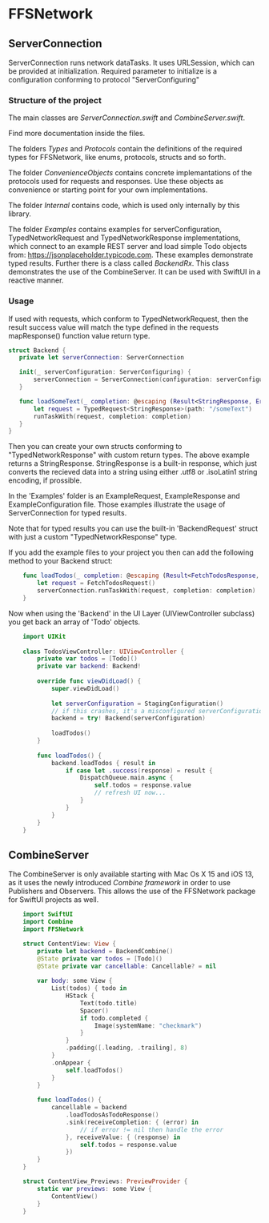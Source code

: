 # FFSNetwork

## ServerConnection
 ServerConnection runs network dataTasks. It uses URLSession, which can be provided at initialization. Required parameter to initialize is a configuration conforming to protocol "ServerConfiguring"

### Structure of the project
The main classes are *ServerConnection.swift* and *CombineServer.swift*.

Find more documentation inside the files.

The folders *Types* and *Protocols* contain the definitions of the required types for FFSNetwork, like enums, protocols, structs and so forth.

The folder *ConvenienceObjects* contains concrete implemantations of the protocols used for requests and responses. Use these objects as convenience or starting point for your own implementations.

The folder *Internal* contains code, which is used only internally by this library.

The folder *Examples* contains examples for serverConfiguration, TypedNetworkRequest and TypedNetworkResponse implementations, which connect to an example REST server and load simple Todo objects from: https://jsonplaceholder.typicode.com. These examples demonstrate typed results.
Further there is a class called *BackendRx*. This class demonstrates the use of the CombineServer. It can be used with SwiftUI in a reactive manner.

### Usage
 If used with requests, which conform to TypedNetworkRequest, then the result success value
 will match the type defined in the requests mapResponse() function value return type.

 ```swift
struct Backend {
    private let serverConnection: ServerConnection

    init(_ serverConfiguration: ServerConfiguring) {
        serverConnection = ServerConnection(configuration: serverConfiguration)
    }

    func loadSomeText(_ completion: @escaping (Result<StringResponse, Error>) -> Void) {
        let request = TypedRequest<StringResponse>(path: "/someText")
        runTaskWith(request, completion: completion)
    }
}
```
 Then you can create your own structs conforming to "TypedNetworkResponse" with custom return types.
 The above example returns a StringResponse. StringResponse is a built-in response, which just
 converts the recieved data into a string using either .utf8 or .isoLatin1 string encoding, if prossible.
 
 In the 'Examples' folder is an ExampleRequest, ExampleResponse and ExampleConfiguration file.
 Those examples illustrate the usage of ServerConnection for typed results.
 
 Note that for typed results you can use the built-in 'BackendRequest' struct with just a custom "TypedNetworkResponse" type.

 If you add the example files to your project you then can add the following method to your Backend struct:
 ```swift
     func loadTodos(_ completion: @escaping (Result<FetchTodosResponse, Error>) -> Void) {
         let request = FetchTodosRequest()
         serverConnection.runTaskWith(request, completion: completion)
     }
 ```
Now when using the 'Backend' in the UI Layer (UIViewController subclass) you get back an array of 'Todo' objects.
 
```swift
    import UIKit
    
    class TodosViewController: UIViewController {
        private var todos = [Todo]()
        private var backend: Backend!
        
        override func viewDidLoad() {
            super.viewDidLoad()
            
            let serverConfiguration = StagingConfiguration()
            // if this crashes, it's a misconfigured serverConfiguration:
            backend = try! Backend(serverConfiguration)
            
            loadTodos()
        }
        
        func loadTodos() {
            backend.loadTodos { result in
                if case let .success(response) = result {
                    DispatchQueue.main.async {
                        self.todos = response.value
                        // refresh UI now...
                    }
                }
            }
        }
    }
```
 
## CombineServer

The CombineServer is only available starting with Mac Os X 15 and iOS 13, as it uses the newly introduced *Combine framework* in order to use Publishers and Observers. This allows the use of the FFSNetwork package for SwiftUI projects as well.

```swift
    import SwiftUI
    import Combine
    import FFSNetwork

    struct ContentView: View {
        private let backend = BackendCombine()
        @State private var todos = [Todo]()
        @State private var cancellable: Cancellable? = nil
        
        var body: some View {
            List(todos) { todo in
                HStack {
                    Text(todo.title)
                    Spacer()
                    if todo.completed {
                        Image(systemName: "checkmark")
                    }
                }
                .padding([.leading, .trailing], 8)
            }
            .onAppear {
                self.loadTodos()
            }
        }
        
        func loadTodos() {
            cancellable = backend
                .loadTodosAsTodoResponse()
                .sink(receiveCompletion: { (error) in
                    // if error != nil then handle the error
                }, receiveValue: { (response) in
                    self.todos = response.value
                })
        }
    }

    struct ContentView_Previews: PreviewProvider {
        static var previews: some View {
            ContentView()
        }
    }
```
